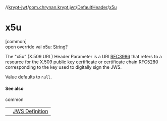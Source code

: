 //[krypt-jwt](../../../index.md)/[com.chrynan.krypt.jwt](../index.md)/[DefaultHeader](index.md)/[x5u](x5u.md)

# x5u

[common]\
open override val [x5u](x5u.md): [String](https://kotlinlang.org/api/latest/jvm/stdlib/kotlin/-string/index.html)?

The &quot;x5u&quot; (X.509 URL) Header Parameter is a URI [RFC3986](https://datatracker.ietf.org/doc/html/rfc3986) that refers to a resource for the X.509 public key certificate or certificate chain [RFC5280](https://datatracker.ietf.org/doc/html/rfc5280) corresponding to the key used to digitally sign the JWS.

Value defaults to `null`.

#### See also

common

| | |
|---|---|
|  | [JWS Definition](https://datatracker.ietf.org/doc/html/rfc7515#section-4.1.5) |

